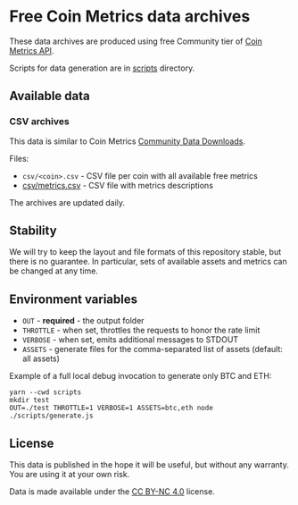 # Free Coin Metrics data archives

These data archives are produced using free Community tier of [Coin Metrics API](https://docs.coinmetrics.io/api/v3/).

Scripts for data generation are in [scripts](scripts) directory.

## Available data

### CSV archives

This data is similar to Coin Metrics [Community Data Downloads](https://coinmetrics.io/data-downloads/).

Files:

* `csv/<coin>.csv` - CSV file per coin with all available free metrics
* [csv/metrics.csv](csv/metrics.csv) - CSV file with metrics descriptions

The archives are updated daily.

## Stability

We will try to keep the layout and file formats of this repository stable, but there is no guarantee. In particular, sets of available assets and metrics can be changed at any time.

## Environment variables

- `OUT` - **required** - the output folder
- `THROTTLE` - when set, throttles the requests to honor the rate limit
- `VERBOSE` - when set, emits additional messages to STDOUT
- `ASSETS` - generate files for the comma-separated list of assets (default: all assets)

Example of a full local debug invocation to generate only BTC and ETH:

```shell
yarn --cwd scripts
mkdir test
OUT=./test THROTTLE=1 VERBOSE=1 ASSETS=btc,eth node ./scripts/generate.js
```

## License

This data is published in the hope it will be useful, but without any warranty. You are using it at your own risk.

Data is made available under the [CC BY-NC 4.0](https://creativecommons.org/licenses/by-nc/4.0/) license.

